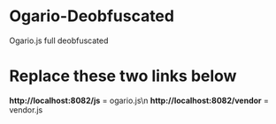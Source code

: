 # Ogario-Deobfuscated
Ogario.js full deobfuscated 

<h1>Replace these two links below</h1>
<strong>http://localhost:8082/js</strong> = ogario.js\n
<strong>http://localhost:8082/vendor</strong> = vendor.js
